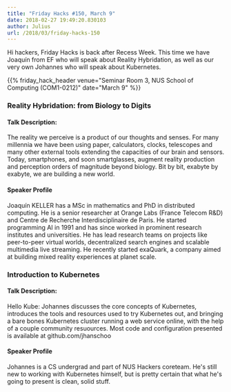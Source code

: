 ```yaml
---
title: "Friday Hacks #150, March 9"
date: 2018-02-27 19:49:20.830103
author: Julius
url: /2018/03/friday-hacks-150
---
```


Hi hackers, Friday Hacks is back after Recess Week. This time we have Joaquín from EF who will speak about Reality Hybridation,
as well as our very own Johannes who will speak about Kubernetes.

{{% friday_hack_header venue="Seminar Room 3, NUS School of Computing (COM1-0212)" date="March 9" %}}


### Reality Hybridation: from Biology to Digits

#### Talk Description:

The reality we perceive is a product of our thoughts and senses. For many millennia we have been using paper, calculators, clocks, telescopes and many other external tools extending the capacities of our brain and sensors. Today, smartphones, and soon smartglasses, augment reality production and perception orders of magnitude beyond biology.  Bit by bit, exabyte by exabyte, we are building a new world.

#### Speaker Profile

Joaquín KELLER has a MSc in mathematics and PhD in distributed computing. He is a senior researcher at Orange Labs (France Telecom R&D) and Centre de Recherche Interdisciplinaire de Paris. He started programming AI in 1991 and has since worked in prominent research institutes and universities. He has lead research teams on projects like peer-to-peer virtual worlds, decentralized search engines and scalable multimedia live streaming. He recently started exaQuark, a company aimed at building mixed reality experiences at planet scale.



### Introduction to Kubernetes

#### Talk Description:
Hello Kube: Johannes discusses the core concepts of Kubernetes, introduces the tools and resources used to try Kubernetes out, and bringing a bare bones Kubernetes cluster running a web service online, with the help of a couple community resuources. Most code and configuration presented is available at github.com/jhanschoo

#### Speaker Profile
Johannes is a CS undergrad and part of NUS Hackers coreteam. He's still new to working with Kubernetes himself, but is pretty certain that what he's going to present is clean, solid stuff.
